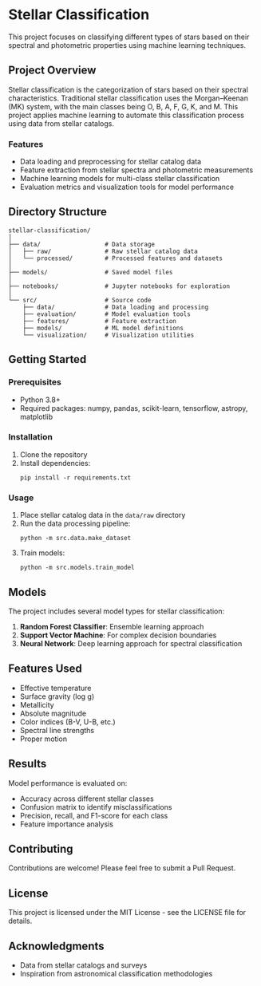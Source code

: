 # Stellar Classification

This project focuses on classifying different types of stars based on their spectral and photometric properties using machine learning techniques.

## Project Overview

Stellar classification is the categorization of stars based on their spectral characteristics. Traditional stellar classification uses the Morgan–Keenan (MK) system, with the main classes being O, B, A, F, G, K, and M. This project applies machine learning to automate this classification process using data from stellar catalogs.

### Features

- Data loading and preprocessing for stellar catalog data
- Feature extraction from stellar spectra and photometric measurements
- Machine learning models for multi-class stellar classification
- Evaluation metrics and visualization tools for model performance

## Directory Structure

```
stellar-classification/
│
├── data/                  # Data storage
│   ├── raw/               # Raw stellar catalog data
│   └── processed/         # Processed features and datasets
│
├── models/                # Saved model files
│
├── notebooks/             # Jupyter notebooks for exploration
│
└── src/                   # Source code
    ├── data/              # Data loading and processing
    ├── evaluation/        # Model evaluation tools
    ├── features/          # Feature extraction 
    ├── models/            # ML model definitions
    └── visualization/     # Visualization utilities
```

## Getting Started

### Prerequisites

- Python 3.8+
- Required packages: numpy, pandas, scikit-learn, tensorflow, astropy, matplotlib

### Installation

1. Clone the repository
2. Install dependencies:
   ```
   pip install -r requirements.txt
   ```

### Usage

1. Place stellar catalog data in the `data/raw` directory
2. Run the data processing pipeline:
   ```
   python -m src.data.make_dataset
   ```
3. Train models:
   ```
   python -m src.models.train_model
   ```

## Models

The project includes several model types for stellar classification:

1. **Random Forest Classifier**: Ensemble learning approach
2. **Support Vector Machine**: For complex decision boundaries
3. **Neural Network**: Deep learning approach for spectral classification

## Features Used

- Effective temperature
- Surface gravity (log g)
- Metallicity
- Absolute magnitude
- Color indices (B-V, U-B, etc.)
- Spectral line strengths
- Proper motion

## Results

Model performance is evaluated on:
- Accuracy across different stellar classes
- Confusion matrix to identify misclassifications
- Precision, recall, and F1-score for each class
- Feature importance analysis

## Contributing

Contributions are welcome! Please feel free to submit a Pull Request.

## License

This project is licensed under the MIT License - see the LICENSE file for details.

## Acknowledgments

- Data from stellar catalogs and surveys
- Inspiration from astronomical classification methodologies